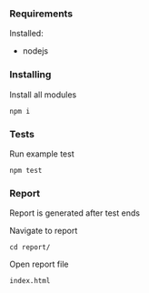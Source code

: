 ### Requirements
Installed:
* nodejs

### Installing
Install all modules
```
npm i
```
### Tests
Run example test
```
npm test
```
### Report
Report is generated after test ends

Navigate to report
```
cd report/
```
Open report file
```
index.html
```
